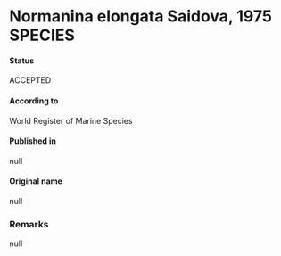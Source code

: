 Normanina elongata Saidova, 1975 SPECIES
=======

#### Status
ACCEPTED

#### According to
World Register of Marine Species

#### Published in
null

#### Original name
null

### Remarks
null